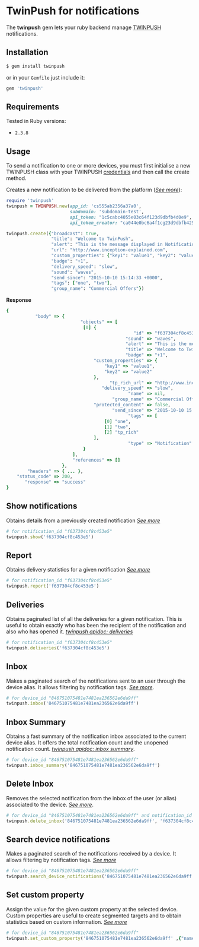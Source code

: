 # TwinPush for notifications
The **twinpush** gem lets your ruby backend manage [TWINPUSH](https://developers.twinpush.com/) notifications.
## Installation
```ruby
$ gem install twinpush
```

or in your `Gemfile` just include it:

```ruby
gem 'twinpush'
```
## Requirements
Tested in Ruby versions:
- `2.3.8`

## Usage
To send a notification to one or more devices, you must first initialise a new TWINPUSH class with your TWINPUSH [credentials](https://developers.twinpush.com/developers/api#authentication) and then call the create method.

Creates a new notification to be delivered from the platform (_[See more](https://developers.twinpush.com/developers/api#post-create)_):

```ruby
require 'twinpush'
twinpush = TWINPUSH.new(app_id: 'cs555ab2356a37a0', 
                        subdomain: 'subdomain-test', 
                        api_token: "1c5cabc4055e03c64f123d9dbfb4d0e9", 
                        api_token_creator: "ca044e0bc6a4f1cg23d9dbfb4251dhy6")

twinpush.create({"broadcast": true, 
                 "title": "Welcome to TwinPush", 
                 "alert": "This is the message displayed in Notifications Center", 
                 "url": "http://www.inception-explained.com", 
                 "custom_properties": {"key1": "value1", "key2": "value2"}, 
                 "badge": "+1", 
                 "delivery_speed": "slow", 
                 "sound": "waves", 
                 "send_since": "2015-10-10 15:14:33 +0000", 
                 "tags": ["one", "two"], 
                 "group_name": "Commercial Offers"})
```
**Response**
```ruby
{
           "body" => {
                            "objects" => [
                             [0] {
                                                "id" => "f637304cf8c453e5",
                                             "sound" => "waves",
                                             "alert" => "This is the message displayed in Notifications Center",
                                             "title" => "Welcome to TwinPush",
                                             "badge" => "+1",
                                 "custom_properties" => {
                                     "key1" => "value1",
                                     "key2" => "value2"
                                 },
                                       "tp_rich_url" => "http://www.inception-explained.com",
                                    "delivery_speed" => "slow",
                                              "name" => nil,
                                        "group_name" => "Commercial Offers",
                                 "protected_content" => false,
                                        "send_since" => "2015-10-10 15:14:33 UTC",
                                              "tags" => [
                                     [0] "one",
                                     [1] "two",
                                     [2] "tp_rich"
                                 ],
                                              "type" => "Notification"
                             }
                         ],
                         "references" => []
                     },
        "headers" => { ... },
    "status_code" => 200,
       "response" => "success"
}
```
## Show notifications 
Obtains details from a previously created notification _[See more](https://developers.twinpush.com/developers/api#get-show)_
```ruby
# for notification_id "f637304cf8c453e5"
twinpush.show('f637304cf8c453e5') 
```
## Report
Obtains delivery statistics for a given notification _[See more](https://developers.twinpush.com/developers/api#get-report)_
```ruby
# for notification_id "f637304cf8c453e5"
twinpush.report('f637304cf8c453e5') 
```
## Deliveries
Obtains paginated list of all the deliveries for a given notification. This is useful to obtain exactly who has been the recipient of the notification and also who has opened it. _[twinpush apidoc: deliveries](https://developers.twinpush.com/developers/api#get-deliveries)_
```ruby
# for notification_id "f637304cf8c453e5"
twinpush.deliveries('f637304cf8c453e5') 
```
## Inbox
Makes a paginated search of the notifications sent to an user through the device alias. It allows filtering by notification tags. _[See more](https://developers.twinpush.com/developers/api#get-inbox)_.
```ruby
# for device_id "846751075481e7481ea236562e6da9ff"
twinpush.inbox('846751075481e7481ea236562e6da9ff') 
```
## Inbox Summary
Obtains a fast summary of the notification inbox associated to the current device alias. It offers the total notification count and the unopened notification count. _[twinpush apidoc: inbox summary](https://developers.twinpush.com/developers/api#get-inbox-summary)_.
```ruby
# for device_id "846751075481e7481ea236562e6da9ff"
twinpush.inbox_summary('846751075481e7481ea236562e6da9ff') 
```
## Delete Inbox
Removes the selected notification from the inbox of the user (or alias) associated to the device. _[See more](https://developers.twinpush.com/developers/api#delete-inbox-notification)_.
```ruby
# for device_id "846751075481e7481ea236562e6da9ff" and notification_id f637304cf8c453e5
twinpush.delete_inbox('846751075481e7481ea236562e6da9ff', 'f637304cf8c453e5') 
```
## Search device notifications
Makes a paginated search of the notifications received by a device. It allows filtering by notification tags. _[See more](https://developers.twinpush.com/developers/api#post-set-custom-property)_
```ruby
# for device_id "846751075481e7481ea236562e6da9ff" 
twinpush.search_device_notifications('846751075481e7481ea236562e6da9ff', {tags: 'tp_rich'})
```

## Set custom property
Assign the value for the given custom property at the selected device. Custom properties are useful to create segmented targets and to obtain statistics based on custom information. _[See more](https://developers.twinpush.com/developers/api#post-set-custom-property)_
```ruby
# for device_id "846751075481e7481ea236562e6da9ff" 
twinpush.set_custom_property('846751075481e7481ea236562e6da9ff' ,{"name": "age", "type": "integer","value": 43})
```


